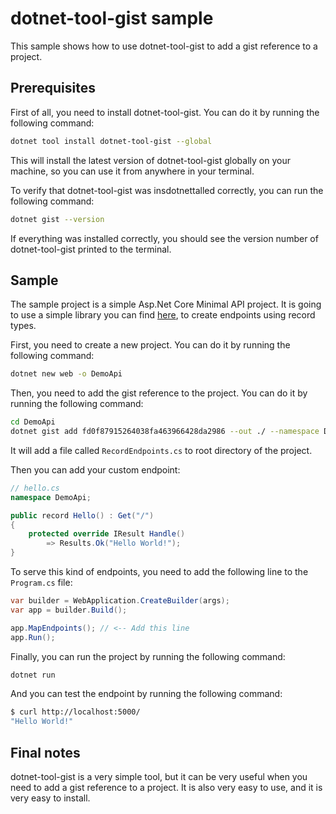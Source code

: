 # dotnet-tool-gist sample

This sample shows how to use dotnet-tool-gist to add a gist reference to a project.

## Prerequisites

First of all, you need to install dotnet-tool-gist. You can do it by running the following command:

```bash
dotnet tool install dotnet-tool-gist --global
```

This will install the latest version of dotnet-tool-gist globally on your machine, so you can use it from anywhere in your terminal.

To verify that dotnet-tool-gist was insdotnettalled correctly, you can run the following command:

```bash
dotnet gist --version
```

If everything was installed correctly, you should see the version number of dotnet-tool-gist printed to the terminal.

## Sample

The sample project is a simple Asp.Net Core Minimal API project. It is going to use a simple library you can find [here](https://gist.github.com/fernandoescolar/fd0f87915264038fa463966428da2986), to create endpoints using record types.

First, you need to create a new project. You can do it by running the following command:

```bash
dotnet new web -o DemoApi
```

Then, you need to add the gist reference to the project. You can do it by running the following command:

```bash
cd DemoApi
dotnet gist add fd0f87915264038fa463966428da2986 --out ./ --namespace DemoApi
```

It will add a file called `RecordEndpoints.cs` to root directory of the project.

Then you can add your custom endpoint:

```csharp
// hello.cs
namespace DemoApi;

public record Hello() : Get("/")
{
    protected override IResult Handle()
        => Results.Ok("Hello World!");
}
```

To serve this kind of endpoints, you need to add the following line to the `Program.cs` file:

```csharp
var builder = WebApplication.CreateBuilder(args);
var app = builder.Build();

app.MapEndpoints(); // <-- Add this line
app.Run();
```

Finally, you can run the project by running the following command:

```bash
dotnet run
```

And you can test the endpoint by running the following command:

```bash
$ curl http://localhost:5000/
"Hello World!"
```

## Final notes

dotnet-tool-gist is a very simple tool, but it can be very useful when you need to add a gist reference to a project. It is also very easy to use, and it is very easy to install.
